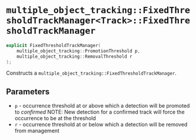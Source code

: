 # `multiple_object_tracking::FixedThresholdTrackManager<Track>::FixedThresholdTrackManager`

```cpp
explicit FixedThresholdTrackManager(
    multiple_object_tracking::PromotionThreshold p,
    multiple_object_tracking::RemovalThreshold r
);
```

Constructs a `multiple_object_tracking::FixedThresholdTrackManager`.

## Parameters

- `p` - occurrence threshold at or above which a detection will be promoted to _confirmed_
        NOTE: New detection for a confirmed track will force the occurrence to be at the threshold
- `r` - occurrence threshold at or below which a detection will be removed from management
